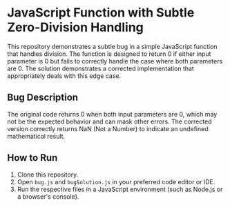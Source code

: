 # JavaScript Function with Subtle Zero-Division Handling

This repository demonstrates a subtle bug in a simple JavaScript function that handles division. The function is designed to return 0 if either input parameter is 0 but fails to correctly handle the case where both parameters are 0.  The solution demonstrates a corrected implementation that appropriately deals with this edge case.

## Bug Description
The original code returns 0 when both input parameters are 0, which may not be the expected behavior and can mask other errors.  The corrected version correctly returns NaN (Not a Number) to indicate an undefined mathematical result.

## How to Run
1. Clone this repository.
2. Open `bug.js` and `bugSolution.js` in your preferred code editor or IDE. 
3. Run the respective files in a JavaScript environment (such as Node.js or a browser's console).